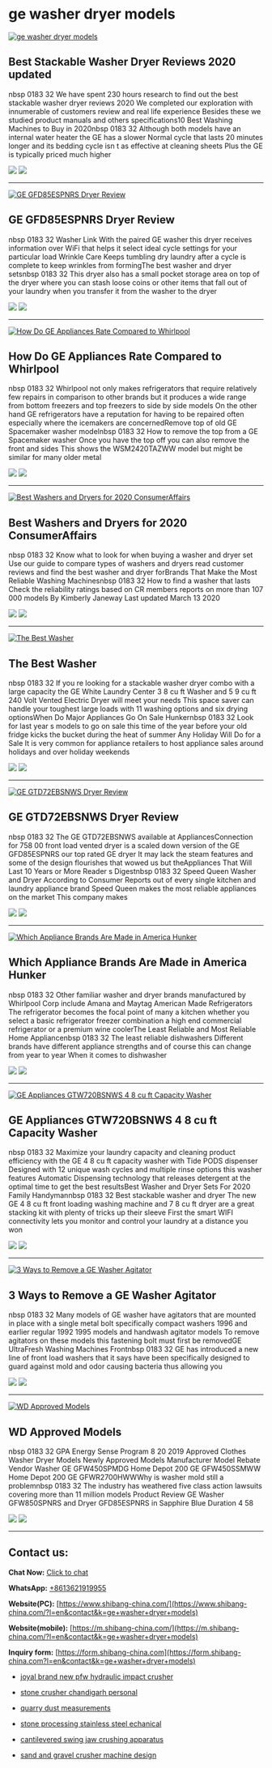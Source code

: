 # ge washer dryer models

<a href="https://swt.shibang-china.com/?l=en&img&k=ge+washer+dryer+models" target="_blank">![ge washer dryer models](http://static.shibang-china.com/all-800x300/439.jpg)</a>

## Best Stackable Washer Dryer Reviews 2020 updated
nbsp 0183 32 We have spent 230 hours research to find out the best stackable washer dryer reviews 2020 We completed our exploration with innumerable of customers review and real life experience Besides these we studied product manuals and others specifications10 Best Washing Machines to Buy in 2020nbsp 0183 32 Although both models have an internal water heater the GE has a slower Normal cycle that lasts 20 minutes longer and its bedding cycle isn t as effective at cleaning sheets Plus the GE is typically priced much higher


<a href="https://whatsapp.shibangsoft.com/WhatsApp.php" target="_blank" title="WhatsApp">![](http://static.shibang-china.com/icon/whatsapp.png)</a> <a href="https://swt.shibang-china.com/?l=en&icon&k=ge+washer+dryer+models" target="_blank">![](http://static.shibang-china.com/icon/chat-en.png)</a>

---

<a href="https://swt.shibang-china.com/?l=en&img&k=ge+washer+dryer+models" target="_blank">![GE GFD85ESPNRS Dryer Review](http://static.shibang-china.com/all-800x300/264.jpg)</a>

## GE GFD85ESPNRS Dryer Review
nbsp 0183 32 Washer Link With the paired GE washer this dryer receives information over WiFi that helps it select ideal cycle settings for your particular load Wrinkle Care Keeps tumbling dry laundry after a cycle is complete to keep wrinkles from formingThe best washer and dryer setsnbsp 0183 32 This dryer also has a small pocket storage area on top of the dryer where you can stash loose coins or other items that fall out of your laundry when you transfer it from the washer to the dryer


<a href="https://whatsapp.shibangsoft.com/WhatsApp.php" target="_blank" title="WhatsApp">![](http://static.shibang-china.com/icon/whatsapp.png)</a> <a href="https://swt.shibang-china.com/?l=en&icon&k=ge+washer+dryer+models" target="_blank">![](http://static.shibang-china.com/icon/chat-en.png)</a>

---

<a href="https://swt.shibang-china.com/?l=en&img&k=ge+washer+dryer+models" target="_blank">![How Do GE Appliances Rate Compared to Whirlpool](http://static.shibang-china.com/all-800x300/648.jpg)</a>

## How Do GE Appliances Rate Compared to Whirlpool
nbsp 0183 32 Whirlpool not only makes refrigerators that require relatively few repairs in comparison to other brands but it produces a wide range from bottom freezers and top freezers to side by side models On the other hand GE refrigerators have a reputation for having to be repaired often especially where the icemakers are concernedRemove top of old GE Spacemaker washer modelnbsp 0183 32 How to remove the top from a GE Spacemaker washer Once you have the top off you can also remove the front and sides This shows the WSM2420TAZWW model but might be similar for many older metal


<a href="https://whatsapp.shibangsoft.com/WhatsApp.php" target="_blank" title="WhatsApp">![](http://static.shibang-china.com/icon/whatsapp.png)</a> <a href="https://swt.shibang-china.com/?l=en&icon&k=ge+washer+dryer+models" target="_blank">![](http://static.shibang-china.com/icon/chat-en.png)</a>

---

<a href="https://swt.shibang-china.com/?l=en&img&k=ge+washer+dryer+models" target="_blank">![Best Washers and Dryers for 2020 ConsumerAffairs](http://static.shibang-china.com/all-800x300/862.jpg)</a>

## Best Washers and Dryers for 2020 ConsumerAffairs
nbsp 0183 32 Know what to look for when buying a washer and dryer set Use our guide to compare types of washers and dryers read customer reviews and find the best washer and dryer forBrands That Make the Most Reliable Washing Machinesnbsp 0183 32 How to find a washer that lasts Check the reliability ratings based on CR members reports on more than 107 000 models By Kimberly Janeway Last updated March 13 2020


<a href="https://whatsapp.shibangsoft.com/WhatsApp.php" target="_blank" title="WhatsApp">![](http://static.shibang-china.com/icon/whatsapp.png)</a> <a href="https://swt.shibang-china.com/?l=en&icon&k=ge+washer+dryer+models" target="_blank">![](http://static.shibang-china.com/icon/chat-en.png)</a>

---

<a href="https://swt.shibang-china.com/?l=en&img&k=ge+washer+dryer+models" target="_blank">![The Best Washer](http://static.shibang-china.com/all-800x300/65.jpg)</a>

## The Best Washer
nbsp 0183 32 If you re looking for a stackable washer dryer combo with a large capacity the GE White Laundry Center 3 8 cu ft Washer and 5 9 cu ft 240 Volt Vented Electric Dryer will meet your needs This space saver can handle your toughest large loads with 11 washing options and six drying optionsWhen Do Major Appliances Go On Sale Hunkernbsp 0183 32 Look for last year s models to go on sale this time of the year before your old fridge kicks the bucket during the heat of summer Any Holiday Will Do for a Sale It is very common for appliance retailers to host appliance sales around holidays and over holiday weekends


<a href="https://whatsapp.shibangsoft.com/WhatsApp.php" target="_blank" title="WhatsApp">![](http://static.shibang-china.com/icon/whatsapp.png)</a> <a href="https://swt.shibang-china.com/?l=en&icon&k=ge+washer+dryer+models" target="_blank">![](http://static.shibang-china.com/icon/chat-en.png)</a>

---

<a href="https://swt.shibang-china.com/?l=en&img&k=ge+washer+dryer+models" target="_blank">![GE GTD72EBSNWS Dryer Review](http://static.shibang-china.com/all-800x300/245.jpg)</a>

## GE GTD72EBSNWS Dryer Review
nbsp 0183 32 The GE GTD72EBSNWS available at AppliancesConnection for 758 00 front load vented dryer is a scaled down version of the GE GFD85ESPNRS our top rated GE dryer It may lack the steam features and some of the design flourishes that wowed us but theAppliances That Will Last 10 Years or More Reader s Digestnbsp 0183 32 Speed Queen Washer and Dryer According to Consumer Reports out of every single kitchen and laundry appliance brand Speed Queen makes the most reliable appliances on the market This company makes


<a href="https://whatsapp.shibangsoft.com/WhatsApp.php" target="_blank" title="WhatsApp">![](http://static.shibang-china.com/icon/whatsapp.png)</a> <a href="https://swt.shibang-china.com/?l=en&icon&k=ge+washer+dryer+models" target="_blank">![](http://static.shibang-china.com/icon/chat-en.png)</a>

---

<a href="https://swt.shibang-china.com/?l=en&img&k=ge+washer+dryer+models" target="_blank">![Which Appliance Brands Are Made in America Hunker](http://static.shibang-china.com/all-800x300/1313.jpg)</a>

## Which Appliance Brands Are Made in America Hunker
nbsp 0183 32 Other familiar washer and dryer brands manufactured by Whirlpool Corp include Amana and Maytag American Made Refrigerators The refrigerator becomes the focal point of many a kitchen whether you select a basic refrigerator freezer combination a high end commercial refrigerator or a premium wine coolerThe Least Reliable and Most Reliable Home Appliancenbsp 0183 32 The least reliable dishwashers Different brands have different appliance strengths and of course this can change from year to year When it comes to dishwasher


<a href="https://whatsapp.shibangsoft.com/WhatsApp.php" target="_blank" title="WhatsApp">![](http://static.shibang-china.com/icon/whatsapp.png)</a> <a href="https://swt.shibang-china.com/?l=en&icon&k=ge+washer+dryer+models" target="_blank">![](http://static.shibang-china.com/icon/chat-en.png)</a>

---

<a href="https://swt.shibang-china.com/?l=en&img&k=ge+washer+dryer+models" target="_blank">![GE Appliances GTW720BSNWS 4 8 cu ft Capacity Washer](http://static.shibang-china.com/all-800x300/909.jpg)</a>

## GE Appliances GTW720BSNWS 4 8 cu ft Capacity Washer
nbsp 0183 32 Maximize your laundry capacity and cleaning product efficiency with the GE 4 8 cu ft capacity washer with Tide PODS dispenser Designed with 12 unique wash cycles and multiple rinse options this washer features Automatic Dispensing technology that releases detergent at the optimal time to get the best resultsBest Washer and Dryer Sets For 2020 Family Handymannbsp 0183 32 Best stackable washer and dryer The new GE 4 8 cu ft front loading washing machine and 7 8 cu ft dryer are a great stacking kit with plenty of tricks up their sleeve First the smart WIFI connectivity lets you monitor and control your laundry at a distance you won


<a href="https://whatsapp.shibangsoft.com/WhatsApp.php" target="_blank" title="WhatsApp">![](http://static.shibang-china.com/icon/whatsapp.png)</a> <a href="https://swt.shibang-china.com/?l=en&icon&k=ge+washer+dryer+models" target="_blank">![](http://static.shibang-china.com/icon/chat-en.png)</a>

---

<a href="https://swt.shibang-china.com/?l=en&img&k=ge+washer+dryer+models" target="_blank">![3 Ways to Remove a GE Washer Agitator](http://static.shibang-china.com/all-800x300/1213.jpg)</a>

## 3 Ways to Remove a GE Washer Agitator
nbsp 0183 32 Many models of GE washer have agitators that are mounted in place with a single metal bolt specifically compact washers 1996 and earlier regular 1992 1995 models and handwash agitator models To remove agitators on these models this fastening bolt must first be removedGE UltraFresh Washing Machines Frontnbsp 0183 32 GE has introduced a new line of front load washers that it says have been specifically designed to guard against mold and odor causing bacteria thus allowing you


<a href="https://whatsapp.shibangsoft.com/WhatsApp.php" target="_blank" title="WhatsApp">![](http://static.shibang-china.com/icon/whatsapp.png)</a> <a href="https://swt.shibang-china.com/?l=en&icon&k=ge+washer+dryer+models" target="_blank">![](http://static.shibang-china.com/icon/chat-en.png)</a>

---

<a href="https://swt.shibang-china.com/?l=en&img&k=ge+washer+dryer+models" target="_blank">![WD Approved Models](http://static.shibang-china.com/all-800x300/1308.jpg)</a>

## WD Approved Models
nbsp 0183 32 GPA Energy Sense Program 8 20 2019 Approved Clothes Washer Dryer Models Newly Approved Models Manufacturer Model Rebate Vendor Washer GE GFW450SPMDG Home Depot 200 GE GFW450SSMWW Home Depot 200 GE GFWR2700HWWWhy is washer mold still a problemnbsp 0183 32 The industry has weathered five class action lawsuits covering more than 11 million models Product Review GE Washer GFW850SPNRS and Dryer GFD85ESPNRS in Sapphire Blue Duration 4 58


<a href="https://whatsapp.shibangsoft.com/WhatsApp.php" target="_blank" title="WhatsApp">![](http://static.shibang-china.com/icon/whatsapp.png)</a> <a href="https://swt.shibang-china.com/?l=en&icon&k=ge+washer+dryer+models" target="_blank">![](http://static.shibang-china.com/icon/chat-en.png)</a>

---
## Contact us:

**Chat Now:** [Click to chat](https://swt.shibang-china.com?l=en&contact&k=ge+washer+dryer+models)

**WhatsApp:**  [+8613621919955](https://whatsapp.shibangsoft.com/WhatsApp.php)

**Website(PC):** [https://www.shibang-china.com/](https://www.shibang-china.com/?l=en&contact&k=ge+washer+dryer+models)

**Website(mobile):** [https://m.shibang-china.com/](https://m.shibang-china.com/?l=en&contact&k=ge+washer+dryer+models)

**Inquiry form:** [https://form.shibang-china.com](https://form.shibang-china.com?l=en&contact&k=ge+washer+dryer+models)

* [joyal brand new pfw hydraulic impact crusher](../167/joyal%20brand%20new%20pfw%20hydraulic%20impact%20crusher.md)

* [stone crusher chandigarh personal](../167/stone%20crusher%20chandigarh%20personal.md)

* [quarry dust measurements](../161/quarry%20dust%20measurements.md)

* [stone processing stainless steel echanical](../161/stone%20processing%20stainless%20steel%20echanical.md)

* [cantilevered swing jaw crushing apparatus](../164/cantilevered%20swing%20jaw%20crushing%20apparatus.md)

* [sand and gravel crusher machine design](../170/sand%20and%20gravel%20crusher%20machine%20design.md)